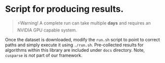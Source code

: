 # Script for producing results.

>⚡Warning! A complete run can take multiple **days** and requires an NVIDIA GPU capable system.

Once the dataset is downloaded, modify the `run.sh` script to point to correct paths and simply execute it using `./run.sh`. Pre-collected results for algorithms within this library are included under `docs` directory. Note, `cusparse` is *not* part of our framework.